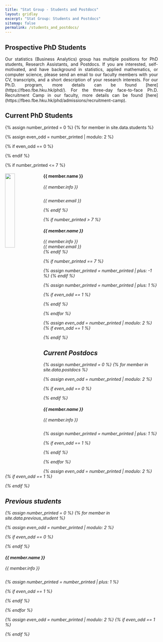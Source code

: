 ```yaml
---
title: "Stat Group - Students and Postdocs"
layout: gridlay
excerpt: "Stat Group: Students and Postdocs"
sitemap: false
permalink: /students_and_postdocs/
---
```


## Prospective PhD Students

<div style="text-align: justify">
Our statistics (Business Analytics) group has multiple positions for PhD students, Research Assistants, and Postdocs. If you are interested, self-motivated, and have background in statistics, applied mathematics, or computer science, please send an email to our faculty members with your CV, transcripts, and a short description of your research interests. For our Ph.D. program, more details can be found [here](https://fbeo.fbe.hku.hk/phd/). For the three-day face-to-face Ph.D. Recruitment Camp in our faculty, more details can be found [here](https://fbeo.fbe.hku.hk/phd/admissions/recruitment-camp). 
</div>

## Current PhD Students
{% assign number_printed = 0 %}
{% for member in site.data.students %}

{% assign even_odd = number_printed | modulo: 2 %}

{% if even_odd == 0 %}
<div class="row">
{% endif %}

{% if number_printed <= 7 %}
<div class="col-sm-6 clearfix">
  <img src="{{ site.url }}{{ site.baseurl }}/images/teampic/{{ member.photo }}" class="img-responsive" width="25%" style="float: left" />
  <h4>{{ member.name }}</h4>
  <i>{{ member.info }} <!--<br>email: <{{ member.email }}></i> -->
  <ul style="overflow: hidden"> </ul>
  <ul> {{ member.email }} </ul>
</div>
{% endif %}

{% if number_printed > 7 %}
<div class="col-sm-6 clearfix">
  <h4>{{ member.name }}</h4>
  <i>{{ member.info }} <br> {{ member.email }}</i>
</div>
{% endif %}

{% if number_printed == 7 %}
</div>
<div class="row">
{% assign number_printed = number_printed | plus: -1 %}
{% endif %}

{% assign number_printed = number_printed | plus: 1 %}

{% if even_odd == 1 %}
</div>
{% endif %}

{% endfor %}

{% assign even_odd = number_printed | modulo: 2 %}
{% if even_odd == 1 %}
</div>
{% endif %}


## Current Postdocs
{% assign number_printed = 0 %}
{% for member in site.data.postdocs %}

{% assign even_odd = number_printed | modulo: 2 %}

{% if even_odd == 0 %}
<div class="row">
{% endif %}

<div class="col-sm-6 clearfix">
  <h4>{{ member.name }}</h4>
  <i>{{ member.info }} <!--<br>email: <{{ member.email }}></i> -->
  <ul style="overflow: hidden"> </ul>
</div>

{% assign number_printed = number_printed | plus: 1 %}

{% if even_odd == 1 %}
</div>
{% endif %}

{% endfor %}

{% assign even_odd = number_printed | modulo: 2 %}
{% if even_odd == 1 %}
</div>
{% endif %}

## Previous students
{% assign number_printed = 0 %}
{% for member in site.data.previous_student %}

{% assign even_odd = number_printed | modulo: 2 %}

{% if even_odd == 0 %}
<div class="row">
{% endif %}

<div class="col-sm-6 clearfix">
  <h4>{{ member.name }}</h4>
  <i>{{ member.info }} <!--<br>email: <{{ member.email }}></i> -->
  <ul style="overflow: hidden"> </ul>
</div>

{% assign number_printed = number_printed | plus: 1 %}

{% if even_odd == 1 %}
</div>
{% endif %}

{% endfor %}

{% assign even_odd = number_printed | modulo: 2 %}
{% if even_odd == 1 %}
</div>
{% endif %}
